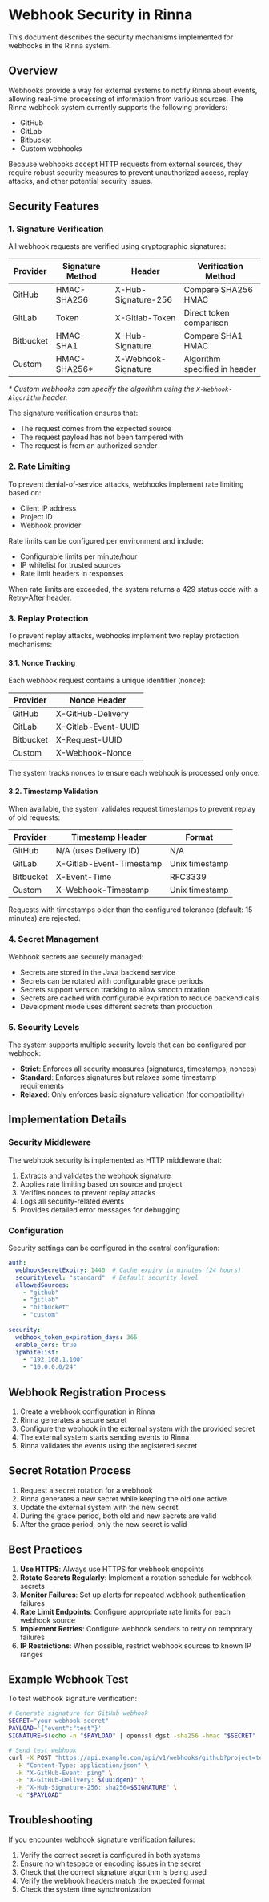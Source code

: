 # Webhook Security in Rinna

This document describes the security mechanisms implemented for webhooks in the Rinna system.

## Overview

Webhooks provide a way for external systems to notify Rinna about events, allowing real-time processing of information from various sources. The Rinna webhook system currently supports the following providers:

- GitHub
- GitLab
- Bitbucket
- Custom webhooks

Because webhooks accept HTTP requests from external sources, they require robust security measures to prevent unauthorized access, replay attacks, and other potential security issues.

## Security Features

### 1. Signature Verification

All webhook requests are verified using cryptographic signatures:

| Provider   | Signature Method | Header                | Verification Method           |
|------------|------------------|----------------------|-------------------------------|
| GitHub     | HMAC-SHA256      | X-Hub-Signature-256  | Compare SHA256 HMAC           |
| GitLab     | Token            | X-Gitlab-Token       | Direct token comparison       |
| Bitbucket  | HMAC-SHA1        | X-Hub-Signature      | Compare SHA1 HMAC             |
| Custom     | HMAC-SHA256*     | X-Webhook-Signature  | Algorithm specified in header |

*\* Custom webhooks can specify the algorithm using the `X-Webhook-Algorithm` header.*

The signature verification ensures that:
- The request comes from the expected source
- The request payload has not been tampered with
- The request is from an authorized sender

### 2. Rate Limiting

To prevent denial-of-service attacks, webhooks implement rate limiting based on:

- Client IP address
- Project ID
- Webhook provider

Rate limits can be configured per environment and include:
- Configurable limits per minute/hour
- IP whitelist for trusted sources
- Rate limit headers in responses

When rate limits are exceeded, the system returns a 429 status code with a Retry-After header.

### 3. Replay Protection

To prevent replay attacks, webhooks implement two replay protection mechanisms:

#### 3.1. Nonce Tracking

Each webhook request contains a unique identifier (nonce):

| Provider   | Nonce Header          |
|------------|----------------------|
| GitHub     | X-GitHub-Delivery    |
| GitLab     | X-Gitlab-Event-UUID  |
| Bitbucket  | X-Request-UUID       |
| Custom     | X-Webhook-Nonce      |

The system tracks nonces to ensure each webhook is processed only once.

#### 3.2. Timestamp Validation

When available, the system validates request timestamps to prevent replay of old requests:

| Provider   | Timestamp Header          | Format             |
|------------|---------------------------|-------------------|
| GitHub     | N/A (uses Delivery ID)    | N/A               |
| GitLab     | X-Gitlab-Event-Timestamp  | Unix timestamp    |
| Bitbucket  | X-Event-Time              | RFC3339           |
| Custom     | X-Webhook-Timestamp       | Unix timestamp    |

Requests with timestamps older than the configured tolerance (default: 15 minutes) are rejected.

### 4. Secret Management

Webhook secrets are securely managed:

- Secrets are stored in the Java backend service
- Secrets can be rotated with configurable grace periods
- Secrets support version tracking to allow smooth rotation
- Secrets are cached with configurable expiration to reduce backend calls
- Development mode uses different secrets than production

### 5. Security Levels

The system supports multiple security levels that can be configured per webhook:

- **Strict**: Enforces all security measures (signatures, timestamps, nonces)
- **Standard**: Enforces signatures but relaxes some timestamp requirements
- **Relaxed**: Only enforces basic signature validation (for compatibility)

## Implementation Details

### Security Middleware

The webhook security is implemented as HTTP middleware that:

1. Extracts and validates the webhook signature
2. Applies rate limiting based on source and project
3. Verifies nonces to prevent replay attacks
4. Logs all security-related events
5. Provides detailed error messages for debugging

### Configuration

Security settings can be configured in the central configuration:

```yaml
auth:
  webhookSecretExpiry: 1440  # Cache expiry in minutes (24 hours)
  securityLevel: "standard"  # Default security level
  allowedSources:
    - "github"
    - "gitlab"
    - "bitbucket"
    - "custom"
  
security:
  webhook_token_expiration_days: 365
  enable_cors: true
  ipWhitelist:
    - "192.168.1.100"
    - "10.0.0.0/24"
```

## Webhook Registration Process

1. Create a webhook configuration in Rinna
2. Rinna generates a secure secret
3. Configure the webhook in the external system with the provided secret
4. The external system starts sending events to Rinna
5. Rinna validates the events using the registered secret

## Secret Rotation Process

1. Request a secret rotation for a webhook
2. Rinna generates a new secret while keeping the old one active
3. Update the external system with the new secret
4. During the grace period, both old and new secrets are valid
5. After the grace period, only the new secret is valid

## Best Practices

1. **Use HTTPS**: Always use HTTPS for webhook endpoints
2. **Rotate Secrets Regularly**: Implement a rotation schedule for webhook secrets
3. **Monitor Failures**: Set up alerts for repeated webhook authentication failures
4. **Rate Limit Endpoints**: Configure appropriate rate limits for each webhook source
5. **Implement Retries**: Configure webhook senders to retry on temporary failures
6. **IP Restrictions**: When possible, restrict webhook sources to known IP ranges

## Example Webhook Test

To test webhook signature verification:

```bash
# Generate signature for GitHub webhook
SECRET="your-webhook-secret"
PAYLOAD='{"event":"test"}'
SIGNATURE=$(echo -n "$PAYLOAD" | openssl dgst -sha256 -hmac "$SECRET" | cut -d' ' -f2)

# Send test webhook
curl -X POST "https://api.example.com/api/v1/webhooks/github?project=test-project" \
  -H "Content-Type: application/json" \
  -H "X-GitHub-Event: ping" \
  -H "X-GitHub-Delivery: $(uuidgen)" \
  -H "X-Hub-Signature-256: sha256=$SIGNATURE" \
  -d "$PAYLOAD"
```

## Troubleshooting

If you encounter webhook signature verification failures:

1. Verify the correct secret is configured in both systems
2. Ensure no whitespace or encoding issues in the secret
3. Check that the correct signature algorithm is being used
4. Verify the webhook headers match the expected format
5. Check the system time synchronization